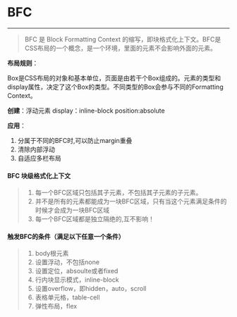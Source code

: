 # BFC

---
> BFC 是 Block Formatting Context 的缩写，即块格式化上下文。BFC是CSS布局的一个概念，是一个环境，里面的元素不会影响外面的元素。

<strong class="str">布局规则</strong>：

Box是CSS布局的对象和基本单位，页面是由若干个Box组成的。元素的类型和display属性，决定了这个Box的类型。不同类型的Box会参与不同的Formatting Context。

<strong>创建</strong>：浮动元素 display：inline-block position:absolute

<strong>应用</strong>：

1. 分属于不同的BFC时,可以防止margin重叠
2. 清除内部浮动
3. 自适应多栏布局

#### BFC 块级格式化上下文

>1. 每一个BFC区域只包括其子元素，不包括其子元素的子元素。
>2. 并不是所有的元素都能成为一块BFC区域，只有当这个元素满足条件的时候才会成为一块BFC区域
>3. 每一个BFC区域都是独立隔绝的,互不影响！

#### 触发BFC的条件（满足以下任意一个条件）

>1. body根元素
>2. 设置浮动，不包括none
>3. 设置定位，absoulte或者fixed
>4. 行内块显示模式，inline-block
>5. 设置overflow，即hidden，auto，scroll
>6. 表格单元格，table-cell
>7. 弹性布局，flex

